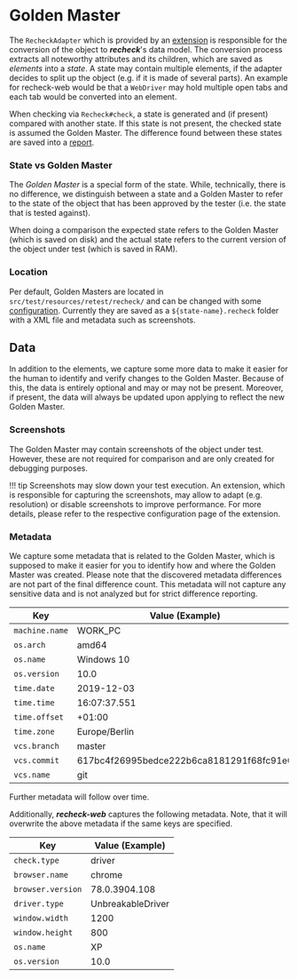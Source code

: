 # Golden Master

The `RecheckAdapter` which is provided by an [extension](../introduction/installation.md) is responsible for the conversion of the object to ***recheck***'s data model. The conversion process extracts all noteworthy attributes and its children, which are saved as *elements* into a *state*. A state may contain multiple elements, if the adapter decides to split up the object (e.g. if it is made of several parts). An example for recheck-web would be that a `WebDriver` may hold multiple open tabs and each tab would be converted into an element.

When checking via `Recheck#check`, a state is generated and (if present) compared with another state. If this state is not present, the checked state is assumed the Golden Master. The difference found between these states are saved into a [report](report.md).

### State vs Golden Master

The *Golden Master* is a special form of the state. While, technically, there is no difference, we distinguish between a state and a Golden Master to refer to the state of the object that has been approved by the tester (i.e. the state that is tested against). 

When doing a comparison the expected state refers to the Golden Master (which is saved on disk) and the actual state refers to the current version of the object under test (which is saved in RAM).

### Location

Per default, Golden Masters are located in `src/test/resources/retest/recheck/` and can be changed with some [configuration](../usage/configuration.md). Currently they are saved as a `${state-name}.recheck` folder with a XML file and metadata such as screenshots.

## Data

In addition to the elements, we capture some more data to make it easier for the human to identify and verify changes to the Golden Master. Because of this, the data is entirely optional and may or may not be present. Moreover, if present, the data will always be updated upon applying to reflect the new Golden Master.

### Screenshots

The Golden Master may contain screenshots of the object under test. However, these are not required for comparison and are only created for debugging purposes. 

!!! tip
    Screenshots may slow down your test execution. An extension, which is responsible for capturing the screenshots, may allow to adapt (e.g. resolution) or disable screenshots to improve performance. For more details, please refer to the respective configuration page of the extension.

### Metadata

We capture some metadata that is related to the Golden Master, which is supposed to make it easier for you to identify how and where the Golden Master was created. Please note that the discovered metadata differences are not part of the final difference count. This metadata will not capture any sensitive data and is not analyzed but for strict difference reporting.

| Key            | Value (Example)                          |
| -------------- | ---------------------------------------- |
| `machine.name` | WORK_PC                                  |
| `os.arch`      | amd64                                    |
| `os.name`      | Windows 10                               |
| `os.version`   | 10.0                                     |
| `time.date`    | 2019-12-03                               |
| `time.time`    | 16:07:37.551                             |
| `time.offset`  | +01:00                                   |
| `time.zone`    | Europe/Berlin                            |
| `vcs.branch`   | master                                   |
| `vcs.commit`   | 617bc4f26995bedce222b6ca8181291f68fc91e0 |
| `vcs.name`     | git                                      |

Further metadata will follow over time.

Additionally, ***recheck-web*** captures the following metadata. Note, that it will overwrite the above metadata if the same keys are specified.

| Key               | Value (Example)   |
| ----------------- | ----------------- |
| `check.type`      | driver            |
| `browser.name`    | chrome            |
| `browser.version` | 78.0.3904.108     |
| `driver.type`     | UnbreakableDriver |
| `window.width`    | 1200              |
| `window.height`   | 800               |
| `os.name`         | XP                |
| `os.version`      | 10.0              |
